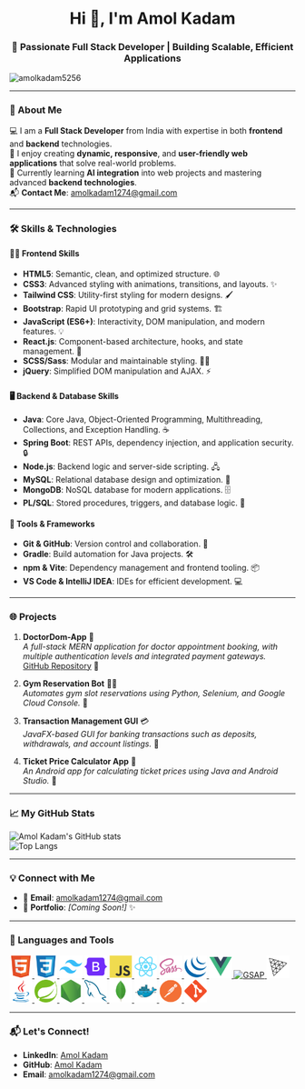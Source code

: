 <h1 align="center">Hi 👋, I'm Amol Kadam</h1>
<h3 align="center">🚀 Passionate Full Stack Developer | Building Scalable, Efficient Applications</h3>

<p align="left"> 
  <img src="https://komarev.com/ghpvc/?username=amolkadam5256&label=Profile%20views&color=0e75b6&style=flat" alt="amolkadam5256" />
</p>

---

### 🌟 About Me   
💻 I am a **Full Stack Developer** from India with expertise in both **frontend** and **backend** technologies.  
🎯 I enjoy creating **dynamic, responsive**, and **user-friendly web applications** that solve real-world problems.  
🌱 Currently learning **AI integration** into web projects and mastering advanced **backend technologies**.  
📬 **Contact Me**: [amolkadam1274@gmail.com](mailto:amolkadam1274@gmail.com)

---

### 🛠️ Skills & Technologies

#### 👨‍💻 Frontend Skills
- **HTML5**: Semantic, clean, and optimized structure. 🌐
- **CSS3**: Advanced styling with animations, transitions, and layouts. ✨
- **Tailwind CSS**: Utility-first styling for modern designs. 🖌️
- **Bootstrap**: Rapid UI prototyping and grid systems. 🏗️
- **JavaScript (ES6+)**: Interactivity, DOM manipulation, and modern features. 💡
- **React.js**: Component-based architecture, hooks, and state management. 🔄
- **SCSS/Sass**: Modular and maintainable styling. 🧑‍💻
- **jQuery**: Simplified DOM manipulation and AJAX. ⚡

#### 🖥️ Backend & Database Skills
- **Java**: Core Java, Object-Oriented Programming, Multithreading, Collections, and Exception Handling. ☕
- **Spring Boot**: REST APIs, dependency injection, and application security. 🔒
- **Node.js**: Backend logic and server-side scripting. 🖧
- **MySQL**: Relational database design and optimization. 💾
- **MongoDB**: NoSQL database for modern applications. 🗄️
- **PL/SQL**: Stored procedures, triggers, and database logic. 🔐

#### 🧰 Tools & Frameworks
- **Git & GitHub**: Version control and collaboration. 🔄
- **Gradle**: Build automation for Java projects. 🛠️
- **npm & Vite**: Dependency management and frontend tooling. 📦
- **VS Code & IntelliJ IDEA**: IDEs for efficient development. 💻

---

### 🌐 Projects  
1. **DoctorDom-App** 🌟  
   *A full-stack MERN application for doctor appointment booking, with multiple authentication levels and integrated payment gateways.*  
   [GitHub Repository](https://github.com/amolkadam5256/DoctorDom-App) 📅

2. **Gym Reservation Bot** 🏋️‍♂️  
   *Automates gym slot reservations using Python, Selenium, and Google Cloud Console.* 🤖

3. **Transaction Management GUI** 💳  
   *JavaFX-based GUI for banking transactions such as deposits, withdrawals, and account listings.* 🏦

4. **Ticket Price Calculator App** 🎫  
   *An Android app for calculating ticket prices using Java and Android Studio.* 📱

---

### 📈 My GitHub Stats

![Amol Kadam's GitHub stats](https://github-readme-stats.vercel.app/api?username=amolkadam5256&show_icons=true&theme=radical)  
![Top Langs](https://github-readme-stats.vercel.app/api/top-langs/?username=amolkadam5256&layout=compact&theme=radical)

---

### 💡 Connect with Me  
- 📧 **Email**: [amolkadam1274@gmail.com](mailto:amolkadam1274@gmail.com)  
- 💼 **Portfolio**: *[Coming Soon!]* ✨  

---

### 🔧 Languages and Tools  
<p align="left">  
  <!-- Frontend Skills -->
  <a href="https://developer.mozilla.org/en-US/docs/Web/HTML" target="_blank" rel="noreferrer">
    <img src="https://raw.githubusercontent.com/devicons/devicon/master/icons/html5/html5-original.svg" alt="HTML5" width="40" height="40"/>
  </a>  
  <a href="https://developer.mozilla.org/en-US/docs/Web/CSS" target="_blank" rel="noreferrer">
    <img src="https://raw.githubusercontent.com/devicons/devicon/master/icons/css3/css3-original.svg" alt="CSS3" width="40" height="40"/>
  </a>  
  <a href="https://tailwindcss.com/" target="_blank" rel="noreferrer">
    <img src="https://raw.githubusercontent.com/devicons/devicon/master/icons/tailwindcss/tailwindcss-plain.svg" alt="Tailwind CSS" width="40" height="40"/>
  </a>  
  <a href="https://getbootstrap.com/" target="_blank" rel="noreferrer">
    <img src="https://raw.githubusercontent.com/devicons/devicon/master/icons/bootstrap/bootstrap-plain.svg" alt="Bootstrap" width="40" height="40"/>
  </a>  
  <a href="https://developer.mozilla.org/en-US/docs/Web/JavaScript" target="_blank" rel="noreferrer">
    <img src="https://raw.githubusercontent.com/devicons/devicon/master/icons/javascript/javascript-original.svg" alt="JavaScript" width="40" height="40"/>
  </a>  
  <a href="https://reactjs.org/" target="_blank" rel="noreferrer">
    <img src="https://raw.githubusercontent.com/devicons/devicon/master/icons/react/react-original.svg" alt="React.js" width="40" height="40"/>
  </a>  
  <a href="https://sass-lang.com/" target="_blank" rel="noreferrer">
    <img src="https://raw.githubusercontent.com/devicons/devicon/master/icons/sass/sass-original.svg" alt="Sass" width="40" height="40"/>
  </a>  
  <a href="https://jquery.com/" target="_blank" rel="noreferrer">
    <img src="https://raw.githubusercontent.com/devicons/devicon/master/icons/jquery/jquery-original.svg" alt="jQuery" width="40" height="40"/>
  </a>  
  <a href="https://vuejs.org/" target="_blank" rel="noreferrer">
    <img src="https://raw.githubusercontent.com/devicons/devicon/master/icons/vuejs/vuejs-original.svg" alt="Vue.js" width="40" height="40"/>
  </a>  
  <a href="https://greensock.com/gsap/" target="_blank" rel="noreferrer">
    <img src="https://raw.githubusercontent.com/devicons/devicon/master/icons/gsap/gsap-original.svg" alt="GSAP" width="40" height="40"/>
  </a>  
  <a href="https://threejs.org/" target="_blank" rel="noreferrer">
    <img src="https://raw.githubusercontent.com/devicons/devicon/master/icons/threejs/threejs-original.svg" alt="Three.js" width="40" height="40"/>
  </a>  

  <!-- Backend & Database Skills -->
  <a href="https://www.java.com" target="_blank" rel="noreferrer">
    <img src="https://raw.githubusercontent.com/devicons/devicon/master/icons/java/java-original.svg" alt="Java" width="40" height="40"/>
  </a>  
  <a href="https://spring.io/projects/spring-boot" target="_blank" rel="noreferrer">
    <img src="https://raw.githubusercontent.com/devicons/devicon/master/icons/spring/spring-original.svg" alt="Spring Boot" width="40" height="40"/>
  </a>  
  <a href="https://nodejs.org/en/" target="_blank" rel="noreferrer">
    <img src="https://raw.githubusercontent.com/devicons/devicon/master/icons/nodejs/nodejs-original.svg" alt="Node.js" width="40" height="40"/>
  </a>  
  <a href="https://www.mysql.com/" target="_blank" rel="noreferrer">
    <img src="https://raw.githubusercontent.com/devicons/devicon/master/icons/mysql/mysql-original.svg" alt="MySQL" width="40" height="40"/>
  </a>  
  <a href="https://www.mongodb.com/" target="_blank" rel="noreferrer">
    <img src="https://raw.githubusercontent.com/devicons/devicon/master/icons/mongodb/mongodb-original.svg" alt="MongoDB" width="40" height="40"/>
  </a>  

  <!-- Tools & Frameworks -->
  <a href="https://www.docker.com/" target="_blank" rel="noreferrer">
    <img src="https://raw.githubusercontent.com/devicons/devicon/master/icons/docker/docker-original.svg" alt="Docker" width="40" height="40"/>
  </a>  
  <a href="https://www.postman.com/" target="_blank" rel="noreferrer">
    <img src="https://raw.githubusercontent.com/devicons/devicon/master/icons/postman/postman-original.svg" alt="Postman" width="40" height="40"/>
  </a>  
  <a href="https://git-scm.com/" target="_blank" rel="noreferrer">
    <img src="https://raw.githubusercontent.com/devicons/devicon/master/icons/git/git-original.svg" alt="Git" width="40" height="40"/>
  </a>  
</p>

---

### 📬 Let's Connect!
- **LinkedIn**: [Amol Kadam](https://www.linkedin.com/in/amolkadam/)  
- **GitHub**: [Amol Kadam](https://github.com/amolkadam5256)  
- **Email**: [amolkadam1274@gmail.com](mailto:amolkadam1274@gmail.com)  
